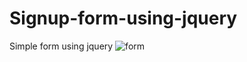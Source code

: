 # Signup-form-using-jquery
Simple form using jquery
![form](https://user-images.githubusercontent.com/117834764/233784276-bca259b1-c6c6-4c6f-9fb9-74ec07f12c5f.png)
